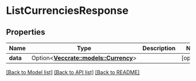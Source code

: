 # ListCurrenciesResponse

## Properties

Name | Type | Description | Notes
------------ | ------------- | ------------- | -------------
**data** | Option<[**Vec<crate::models::Currency>**](Currency.md)> |  | [optional]

[[Back to Model list]](../README.md#documentation-for-models) [[Back to API list]](../README.md#documentation-for-api-endpoints) [[Back to README]](../README.md)


